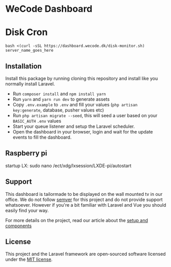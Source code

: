 # WeCode Dashboard

# Disk Cron
`bash <(curl -sSL https://dashboard.wecode.dk/disk-monitor.sh) server_name_goes_here`

## Installation

Install this package by running cloning this repository and install like you normally install Laravel.

- Run `composer install` and `npm install yarn`
- Run `yarn` and `yarn run dev` to generate assets
- Copy `.env.example` to `.env` and fill your values (`php artisan key:generate`, database, pusher values etc)
- Run `php artisan migrate --seed`, this will seed a user based on your `BASIC_AUTH` `.env` values
- Start your queue listener and setup the Laravel scheduler.
- Open the dashboard in your browser, login and wait for the update events to fill the dashboard.

## Raspberry pi
startup LX: sudo nano /ect/xdg/lxsession/LXDE-pi/autostart

## Support
This dashboard is tailormade to be displayed on the wall mounted tv in our office. We do not follow [semver](http://semver.org) for this project and do not provide support whatsoever. However if you're a bit familiar with Laravel and Vue you should easily find your way.

For more details on the project, read our article about the [setup and components](https://murze.be/2017/06/building-realtime-dashboard-powered-laravel-vue-2017-edition/)

## License

This project and the Laravel framework are open-sourced software licensed under the [MIT license](http://opensource.org/licenses/MIT).
